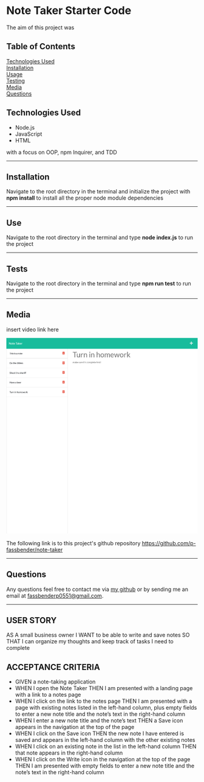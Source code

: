 # Note Taker Starter Code

The aim of this project was

## Table of Contents
[Technologies Used](#technologies-used) <br>
[Installation](#installation) <br>
[Usage](#use) <br>
[Testing](#tests) <br>
[Media](#media) <br>
[Questions](#questions) <br>

## Technologies Used
* Node.js
* JavaScript
* HTML

with a focus on OOP, npm Inquirer, and TDD

---

## Installation
Navigate to the root directory in the terminal and initialize the project with **npm install** to install all the proper node module dependencies

---

## Use
Navigate to the root directory in the terminal and type **node index.js** to run the project

---

## Tests
Navigate to the root directory in the terminal and type **npm run test** to run the project

---

## Media
insert video link here

![Screenshot](./assets/note-taker-screenshot.png)

The following link is to this project's github repository
https://github.com/p-fassbender/note-taker

---

## Questions
Any questions feel free to contact me via [my github](https://github.com/p-fassbender) or by sending me an email at fassbenderp0551@gmail.com.

---

## USER STORY
AS A small business owner
I WANT to be able to write and save notes
SO THAT I can organize my thoughts and keep track of tasks I need to complete

## ACCEPTANCE CRITERIA
* GIVEN a note-taking application
* WHEN I open the Note Taker
THEN I am presented with a landing page with a link to a notes page
* WHEN I click on the link to the notes page
THEN I am presented with a page with existing notes listed in the left-hand column, plus empty fields to enter a new note title and the note’s text in the right-hand column
* WHEN I enter a new note title and the note’s text
THEN a Save icon appears in the navigation at the top of the page
* WHEN I click on the Save icon
THEN the new note I have entered is saved and appears in the left-hand column with the other existing notes
* WHEN I click on an existing note in the list in the left-hand column
THEN that note appears in the right-hand column
* WHEN I click on the Write icon in the navigation at the top of the page
THEN I am presented with empty fields to enter a new note title and the note’s text in the right-hand column